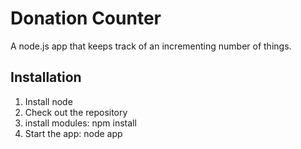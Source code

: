 Donation Counter
================
A node.js app that keeps track of an incrementing number of things.

Installation
------------
1. Install node
2. Check out the repository
3. install modules: npm install
4. Start the app: node app
